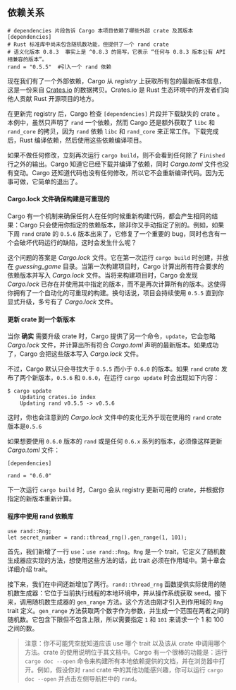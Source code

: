 

## 依赖关系

```
# dependencies 片段告诉 Cargo 本项目依赖了哪些外部 crate 及其版本
[dependencies]
# Rust 标准库中尚未包含随机数功能，但提供了一个 rand crate
# 语义化版本 0.8.3  事实上是 ^0.8.3 的简写，它表示 “任何与 0.8.3 版本公有 API 相兼容的版本”。
rand = "0.5.5"  #引入一个 rand 依赖

```

现在我们有了一个外部依赖，Cargo 从 *registry* 上获取所有包的最新版本信息，这是一份来自 [Crates.io](https://crates.io/) 的数据拷贝。Crates.io 是 Rust 生态环境中的开发者们向他人贡献 Rust 开源项目的地方。

在更新完 registry 后，Cargo 检查 `[dependencies]` 片段并下载缺失的 crate 。本例中，虽然只声明了 `rand` 一个依赖，然而 Cargo 还是额外获取了 `libc` 和 `rand_core` 的拷贝，因为 `rand` 依赖 `libc` 和 `rand_core` 来正常工作。下载完成后，Rust 编译依赖，然后使用这些依赖编译项目。

如果不做任何修改，立刻再次运行 `cargo build`，则不会看到任何除了 `Finished` 行之外的输出。Cargo 知道它已经下载并编译了依赖，同时 *Cargo.toml* 文件也没有变动。Cargo 还知道代码也没有任何修改，所以它不会重新编译代码。因为无事可做，它简单的退出了。

#### Cargo.lock 文件确保构建是可重现的

Cargo 有一个机制来确保任何人在任何时候重新构建代码，都会产生相同的结果：Cargo 只会使用你指定的依赖版本，除非你又手动指定了别的。例如，如果下周 `rand` crate 的 `0.5.6` 版本出来了，它修复了一个重要的 bug，同时也含有一个会破坏代码运行的缺陷，这时会发生什么呢？

这个问题的答案是 *Cargo.lock* 文件。它在第一次运行 `cargo build` 时创建，并放在 *guessing_game* 目录。当第一次构建项目时，Cargo 计算出所有符合要求的依赖版本并写入 *Cargo.lock* 文件。当将来构建项目时，Cargo 会发现 *Cargo.lock* 已存在并使用其中指定的版本，而不是再次计算所有的版本。这使得你拥有了一个自动化的可重现的构建。换句话说，项目会持续使用 `0.5.5` 直到你显式升级，多亏有了 *Cargo.lock* 文件。

#### 更新 crate 到一个新版本

当你 **确实** 需要升级 crate 时，Cargo 提供了另一个命令，`update`，它会忽略 *Cargo.lock* 文件，并计算出所有符合 *Cargo.toml* 声明的最新版本。如果成功了，Cargo 会把这些版本写入 *Cargo.lock* 文件。

不过，Cargo 默认只会寻找大于 `0.5.5` 而小于 `0.6.0` 的版本。如果 `rand` crate 发布了两个新版本，`0.5.6` 和 `0.6.0`，在运行 `cargo update` 时会出现如下内容：

```
$ cargo update
    Updating crates.io index
    Updating rand v0.5.5 -> v0.5.6
```

这时，你也会注意到的 *Cargo.lock* 文件中的变化无外乎现在使用的 `rand` crate 版本是`0.5.6`

如果想要使用 `0.6.0` 版本的 `rand` 或是任何 `0.6.x` 系列的版本，必须像这样更新 *Cargo.toml* 文件：

```
[dependencies]

rand = "0.6.0"
```

下一次运行 `cargo build` 时，Cargo 会从 registry 更新可用的 crate，并根据你指定的新版本重新计算。

#### 程序中使用 rand 依赖库

```
use rand::Rng;
let secret_number = rand::thread_rng().gen_range(1, 101);
```

首先，我们新增了一行 `use`：`use rand::Rng`。`Rng` 是一个 trait，它定义了随机数生成器应实现的方法，想使用这些方法的话，此 trait 必须在作用域中。第十章会详细介绍 trait。

接下来，我们在中间还新增加了两行。`rand::thread_rng` 函数提供实际使用的随机数生成器：它位于当前执行线程的本地环境中，并从操作系统获取 seed。接下来，调用随机数生成器的 `gen_range` 方法。这个方法由刚才引入到作用域的 `Rng` trait 定义。`gen_range` 方法获取两个数字作为参数，并生成一个范围在两者之间的随机数。它包含下限但不包含上限，所以需要指定 `1` 和 `101` 来请求一个 1 和 100 之间的数。

> 注意：你不可能凭空就知道应该 use 哪个 trait 以及该从 crate 中调用哪个方法。crate 的使用说明位于其文档中。Cargo 有一个很棒的功能是：运行 `cargo doc --open` 命令来构建所有本地依赖提供的文档，并在浏览器中打开。例如，假设你对 `rand` crate 中的其他功能感兴趣，你可以运行 `cargo doc --open` 并点击左侧导航栏中的 `rand`。


